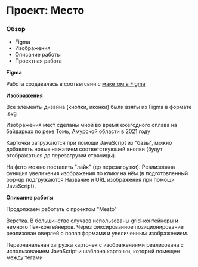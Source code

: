 # Проект: Место

### Обзор

* Figma
* Изображения
* Описание работы
* Проектная работа

**Figma**

Работа создавалась в соответсвии с [макетом в Figma](https://www.figma.com/file/2cn9N9jSkmxD84oJik7xL7/JavaScript.-Sprint-4?node-id=0%3A1)

**Изображения**

Все элементы дизайна (кнопки, иконки) были взяты из Figma в формате .svg

Изображения мест сделаны мной во время ежегодного сплава на байдарках по реке Томь, Амурской области в 2021 году

Карточки загружаются при помощи JavaScript из "базы", можно добавлять новые нажатием соответствующей кнопки (будут отображаться до перезагрузки страницы).

На фото можно поставить "лайк" (до перезагрузки). Реализована функция увеличения изображения по клику на нём (в подготовленный pop-up подгружаются Название и URL изображения при помощи JavaScript).

**Описание работы**

Продолжаем работать с проектом "Mesto"

Верстка. В большинстве случаев использованы grid-контейнеры и немного flex-контейнеров. Через фиксированное позиционирование реализован оверлей с попап формами и увеличенным изображением.

Первоначальная загрузка карточек с изображениями реализована с использованием JavaScript и шаблона карточки, который помещен между тегами <template>

При помощи JavaSript реализована закрытие и открытие pop-up с формой редактирования профиля. До перезагрузки страницы можно изменить Имя и Информацию о себе.

Все pop-up окна открываются и закрываются плавно в соотвествии с поставленной задачей.

Весь JavaScript реализован при помощи классов.

Приступили к изучению WebPack, от чего ссылка на проектную работу временно не актуальна

Все файлы сайта перемещены в папку src, пути к файлам изображений изменены в соответвии с требованиями к сборке при помощи Webpack - локальные изображения в файле index.html и в файле constants.js. Из index.html убраны включения CSS и JavaScript, d index.js добавлен импорт файла index.css

**Проектная работа**
[Ссылка на проектную работу](https://silentvampr.github.io/mesto/)

| Да прибудет с вами сила |
